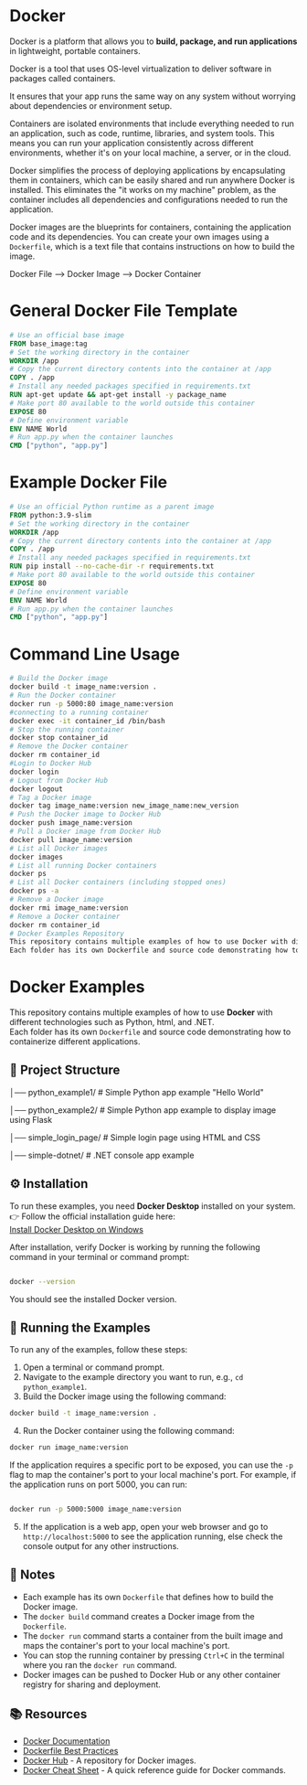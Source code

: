 # Docker 
Docker is a platform that allows you to **build, package, and run applications** in lightweight, portable containers. 

Docker is a tool that uses OS-level virtualization to deliver software in packages called containers. 

It ensures that your app runs the same way on any system without worrying about dependencies or environment setup.

Containers are isolated environments that include everything needed to run an application, such as code, runtime, libraries, and system tools. This means you can run your application consistently across different environments, whether it's on your local machine, a server, or in the cloud.

Docker simplifies the process of deploying applications by encapsulating them in containers, which can be easily shared and run anywhere Docker is installed. This eliminates the "it works on my machine" problem, as the container includes all dependencies and configurations needed to run the application.

Docker images are the blueprints for containers, containing the application code and its dependencies. You can create your own images using a `Dockerfile`, which is a text file that contains instructions on how to build the image.

Docker File -->  Docker Image -->  Docker Container

# General Docker File Template
```dockerfile
# Use an official base image
FROM base_image:tag
# Set the working directory in the container
WORKDIR /app
# Copy the current directory contents into the container at /app
COPY . /app
# Install any needed packages specified in requirements.txt
RUN apt-get update && apt-get install -y package_name
# Make port 80 available to the world outside this container
EXPOSE 80
# Define environment variable
ENV NAME World
# Run app.py when the container launches
CMD ["python", "app.py"]
```

# Example Docker File 
```dockerfile
# Use an official Python runtime as a parent image
FROM python:3.9-slim
# Set the working directory in the container
WORKDIR /app
# Copy the current directory contents into the container at /app
COPY . /app
# Install any needed packages specified in requirements.txt
RUN pip install --no-cache-dir -r requirements.txt
# Make port 80 available to the world outside this container
EXPOSE 80
# Define environment variable
ENV NAME World
# Run app.py when the container launches
CMD ["python", "app.py"]
```

# Command Line Usage
```bash
# Build the Docker image
docker build -t image_name:version .
# Run the Docker container
docker run -p 5000:80 image_name:version
#connecting to a running container
docker exec -it container_id /bin/bash
# Stop the running container
docker stop container_id
# Remove the Docker container
docker rm container_id
#Login to Docker Hub
docker login
# Logout from Docker Hub
docker logout
# Tag a Docker image
docker tag image_name:version new_image_name:new_version
# Push the Docker image to Docker Hub
docker push image_name:version
# Pull a Docker image from Docker Hub
docker pull image_name:version
# List all Docker images
docker images
# List all running Docker containers
docker ps
# List all Docker containers (including stopped ones)
docker ps -a
# Remove a Docker image
docker rmi image_name:version
# Remove a Docker container
docker rm container_id
# Docker Examples Repository
This repository contains multiple examples of how to use Docker with different technologies such as Python, HTML, and .NET. 
Each folder has its own Dockerfile and source code demonstrating how to containerize different applications.
```

# Docker Examples

This repository contains multiple examples of how to use **Docker** with different technologies such as Python, html, and .NET.  
Each folder has its own `Dockerfile` and source code demonstrating how to containerize different applications.

## 📂 Project Structure
│── python_example1/ # Simple Python app example "Hello World"

│── python_example2/ # Simple Python app example to display image using Flask

│── simple_login_page/ # Simple login page using HTML and CSS

│── simple-dotnet/ # .NET console app example


## ⚙️ Installation

To run these examples, you need **Docker Desktop** installed on your system.  
👉 Follow the official installation guide here:  
[Install Docker Desktop on Windows](https://docs.docker.com/desktop/setup/install/windows-install/)

After installation, verify Docker is working by running the following command in your terminal or command prompt:
```bash

docker --version
```
You should see the installed Docker version.

## 🚀 Running the Examples

To run any of the examples, follow these steps:
1. Open a terminal or command prompt.
2. Navigate to the example directory you want to run, e.g., `cd python_example1`.
3. Build the Docker image using the following command:
```bash
docker build -t image_name:version .
``` 
4. Run the Docker container using the following command:
```bash
docker run image_name:version

```
   If the application requires a specific port to be exposed, you can use the `-p` flag to map the container's port to your local machine's port. For example, if the application runs on port 5000, you can run:
```bash

docker run -p 5000:5000 image_name:version
```
5. If the application is a web app, open your web browser and go to `http://localhost:5000` to see the application running, else check the console output for any other instructions.   


## 📝 Notes
- Each example has its own `Dockerfile` that defines how to build the Docker image.
- The `docker build` command creates a Docker image from the `Dockerfile`.  
- The `docker run` command starts a container from the built image and maps the container's port to your local machine's port.
- You can stop the running container by pressing `Ctrl+C` in the terminal where you ran the `docker run` command.   
- Docker images can be pushed to Docker Hub or any other container registry for sharing and deployment. 

## 📚 Resources
- [Docker Documentation](https://docs.docker.com/)
- [Dockerfile Best Practices](https://docs.docker.com/develop/develop-images/dockerfile_best-practices/)
- [Docker Hub](https://hub.docker.com/) - A repository for Docker images.       
- [Docker Cheat Sheet](https://dockerlabs.collabnix.com/docker/cheatsheet/) - A quick reference guide for Docker commands.